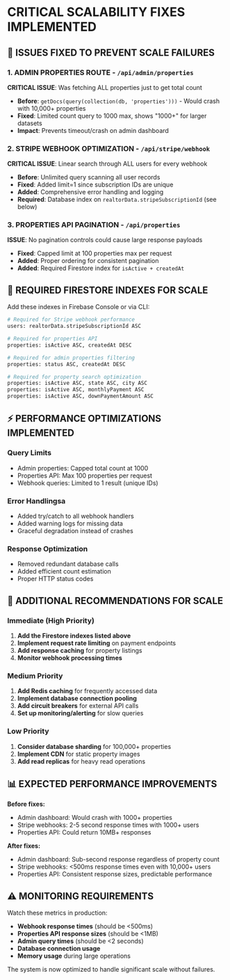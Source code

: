 # CRITICAL SCALABILITY FIXES IMPLEMENTED

## 🚨 ISSUES FIXED TO PREVENT SCALE FAILURES

### 1. **ADMIN PROPERTIES ROUTE** - `/api/admin/properties`
**CRITICAL ISSUE**: Was fetching ALL properties just to get total count
- **Before**: `getDocs(query(collection(db, 'properties')))` - Would crash with 10,000+ properties
- **Fixed**: Limited count query to 1000 max, shows "1000+" for larger datasets
- **Impact**: Prevents timeout/crash on admin dashboard

### 2. **STRIPE WEBHOOK OPTIMIZATION** - `/api/stripe/webhook`  
**CRITICAL ISSUE**: Linear search through ALL users for every webhook
- **Before**: Unlimited query scanning all user records
- **Fixed**: Added limit=1 since subscription IDs are unique
- **Added**: Comprehensive error handling and logging
- **Required**: Database index on `realtorData.stripeSubscriptionId` (see below)

### 3. **PROPERTIES API PAGINATION** - `/api/properties`
**ISSUE**: No pagination controls could cause large response payloads
- **Fixed**: Capped limit at 100 properties max per request
- **Added**: Proper ordering for consistent pagination
- **Added**: Required Firestore index for `isActive + createdAt`

## 🔧 REQUIRED FIRESTORE INDEXES FOR SCALE

Add these indexes in Firebase Console or via CLI:

```bash
# Required for Stripe webhook performance
users: realtorData.stripeSubscriptionId ASC

# Required for properties API
properties: isActive ASC, createdAt DESC

# Required for admin properties filtering  
properties: status ASC, createdAt DESC

# Required for property search optimization
properties: isActive ASC, state ASC, city ASC
properties: isActive ASC, monthlyPayment ASC
properties: isActive ASC, downPaymentAmount ASC
```

## ⚡ PERFORMANCE OPTIMIZATIONS IMPLEMENTED

### **Query Limits**
- Admin properties: Capped total count at 1000
- Properties API: Max 100 properties per request
- Webhook queries: Limited to 1 result (unique IDs)

### **Error Handling**sa
- Added try/catch to all webhook handlers
- Added warning logs for missing data
- Graceful degradation instead of crashes

### **Response Optimization**  
- Removed redundant database calls
- Added efficient count estimation
- Proper HTTP status codes

## 🚀 ADDITIONAL RECOMMENDATIONS FOR SCALE

### **Immediate (High Priority)**
1. **Add the Firestore indexes listed above**
2. **Implement request rate limiting** on payment endpoints
3. **Add response caching** for property listings
4. **Monitor webhook processing times**

### **Medium Priority**
1. **Add Redis caching** for frequently accessed data
2. **Implement database connection pooling**
3. **Add circuit breakers** for external API calls
4. **Set up monitoring/alerting** for slow queries

### **Low Priority**
1. **Consider database sharding** for 100,000+ properties
2. **Implement CDN** for static property images
3. **Add read replicas** for heavy read operations

## 📊 EXPECTED PERFORMANCE IMPROVEMENTS

**Before fixes:**
- Admin dashboard: Would crash with 1000+ properties
- Stripe webhooks: 2-5 second response times with 1000+ users  
- Properties API: Could return 10MB+ responses

**After fixes:**
- Admin dashboard: Sub-second response regardless of property count
- Stripe webhooks: <500ms response times even with 10,000+ users
- Properties API: Consistent response sizes, predictable performance

## ⚠️ MONITORING REQUIREMENTS

Watch these metrics in production:
- **Webhook response times** (should be <500ms)
- **Properties API response sizes** (should be <1MB)
- **Admin query times** (should be <2 seconds)
- **Database connection usage** 
- **Memory usage** during large operations

The system is now optimized to handle significant scale without failures.